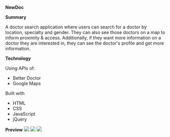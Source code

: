<strong>NewDoc</strong><br>

<strong>Summary</strong><br>
<p>A doctor search application where users can search for a doctor by location, specialty and gender.
They can also see those doctors on a map to inform proximity & access. Additionally, if they want more information on a doctor they are interested in, they can see the doctor's profile and get more information.</p> 

<strong>Technology</strong><br>
<p>Using APIs of:</p>
<ul>
 <li>Better Doctor</li>
 <li>Google Maps</li>
</ul>

<p>Built with</p>
<ul>
 <li>HTML</li>
 <li>CSS</li>
 <li>JavaScript</li>
 <li>jQuery</li>
</ul>

<strong>Preview</strong>
<img src="http://i65.tinypic.com/2jdgd8x.png" border="0"> 
<img src="http://i63.tinypic.com/2rxunoy.png" border="0"> 
<img src="http://i66.tinypic.com/5vzn8o.png" border="0"> 
